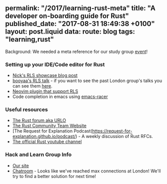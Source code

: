 permalink: "/2017/learning-rust-meta"
title: "A developer on-boarding guide for Rust"
published_date: "2017-08-31 18:49:38 +0100"
layout: post.liquid
data:
  route: blog
  tags: "learning,rust"
---
Background: We needed a meta reference for our study group [event](https://www.meetup.com/Rust-London-User-Group/events/242378000/)!

### Setting up your IDE/Code editor for Rust
- [Nick's RLS showcase blog post](https://www.ncameron.org/blog/what-the-rls-can-do/)
- [booyaa's RLS talk](https://skillsmatter.com/skillscasts/10664-rust-language-server-and-you) - if you want to see the past London group's talks you can see them [here](https://skillsmatter.com/groups/10633-rust-london-user-group#past_events).
- [Neovim plugin that support RLS](https://github.com/autozimu/LanguageClient-neovim)
- Code completion in emacs using [emacs-racer](https://github.com/racer-rust/emacs-racer)

### Useful resources
- [The Rust forum aka URLO](https://users.rust-lang.org/)
- [The Rust Community Team Website](https://community.rs/)
- [The Request for Explanation Podcast(https://request-for-explanation.github.io/podcast/) - A weekly discussion of Rust RFCs.
- [The official Rust youtube channel](https://www.youtube.com/rustvideos)

### Hack and Learn Group Info
- [Our site](http://rustaceans.uk/)
- [Chatroom](https://kiwiirc.com/client/irc.mozilla.org:+6667/#rustaceans.uk) - Looks like we've reached max connections at London! We'll try to find a better solution for next time!
